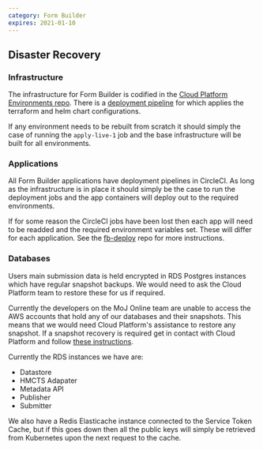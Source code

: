 ```yaml
---
category: Form Builder
expires: 2021-01-10
---
```


## Disaster Recovery

### Infrastructure

The infrastructure for Form Builder is codified in the [Cloud Platform Environments repo](https://github.com/ministryofjustice/cloud-platform-environments/tree/master/namespaces/live-1.cloud-platform.service.justice.gov.uk). There is a [deployment pipeline](https://concourse.cloud-platform.service.justice.gov.uk/teams/main/pipelines/environments-terraform) for which applies the terraform and helm chart configurations.

If any environment needs to be rebuilt from scratch it should simply the case of running the `apply-live-1` job and the base infrastructure will be built for all environments.

### Applications

All Form Builder applications have deployment pipelines in CircleCI. As long as the infrastructure is in place it should simply be the case to run the deployment jobs and the app containers will deploy out to the required environments.

If for some reason the CircleCI jobs have been lost then each app will need to be readded and the required environment variables set. These will differ for each application. See the [fb-deploy](https://github.com/ministryofjustice/fb-deploy) repo for more instructions.

### Databases

Users main submission data is held encrypted in RDS Postgres instances which have regular snapshot backups. We would need to ask the Cloud Platform team to restore these for us if required.

Currently the developers on the MoJ Online team are unable to access the AWS accounts that hold any of our databases and their snapshots. This means that we would need Cloud Platform's assistance to restore any snapshot. If a snapshot recovery is required get in contact with Cloud Platform and follow [these instructions](https://user-guide.cloud-platform.service.justice.gov.uk/documentation/other-topics/rds-snapshots.html#restoring-live-services-from-a-rds-db-snapshot).

Currently the RDS instances we have are:

- Datastore
- HMCTS Adapater
- Metadata API
- Publisher
- Submitter

We also have a Redis Elasticache instance connected to the Service Token Cache, but if this goes down then all the public keys will simply be retrieved from Kubernetes upon the next request to the cache.
